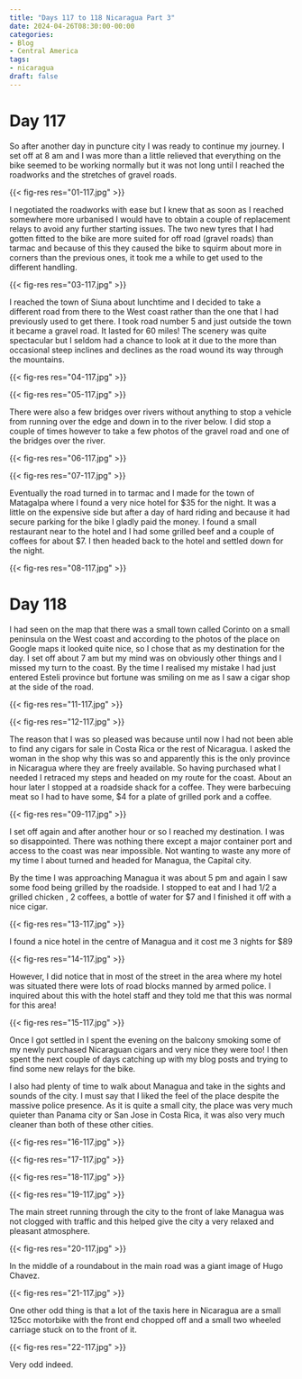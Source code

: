```yaml
---
title: "Days 117 to 118 Nicaragua Part 3"
date: 2024-04-26T08:30:00-00:00
categories:
- Blog
- Central America
tags:
- nicaragua
draft: false
---
```


# Day 117

So after another day in puncture city I was ready to continue my journey. I set off at 8 am and I was more than a little relieved that everything on the bike seemed to be working normally but it was not long until I reached the roadworks and the stretches of gravel roads.

{{< fig-res res="01-117.jpg" >}}

I negotiated the roadworks with ease but I knew that as soon as I reached somewhere more urbanised I would have to obtain a couple of replacement relays to avoid any further starting issues. The two new tyres that I had gotten fitted to the bike are more suited for off road (gravel roads) than tarmac and because of this they caused the bike to squirm about more in corners than the previous ones, it took me a while to get used to the different handling.

{{< fig-res res="03-117.jpg" >}}

I reached the town of Siuna about lunchtime and I decided to take a different road from there to the West coast rather than the one that I had previously used to get there. I took road number 5 and just outside the town it became a gravel road. It lasted for 60 miles! The scenery was quite spectacular but I seldom had a chance to look at it due to the more than occasional steep inclines and declines as the road wound its way through the mountains. 

{{< fig-res res="04-117.jpg" >}}

{{< fig-res res="05-117.jpg" >}}

There were also a few bridges over rivers without anything to stop a vehicle from running over the edge and down in to the river below. I did stop a couple of times however to take a few photos of the gravel road and one of the bridges over the river.

{{< fig-res res="06-117.jpg" >}}

{{< fig-res res="07-117.jpg" >}}

Eventually the road turned in to tarmac and I made for the town of Matagalpa where I found a very nice hotel for $35 for the night. It was a little on the expensive side but after a day of hard riding and because it had secure parking for the bike I gladly paid the money. I found a small restaurant near to the hotel and I had some grilled beef and a couple of coffees for about $7. I then headed back to the hotel and settled down for the night.

{{< fig-res res="08-117.jpg" >}}

# Day 118

I had seen on the map that there was a small town called Corinto on a small peninsula on the West coast and according to the photos of the place on Google maps it looked quite nice, so I chose that as my destination for the day. I set off about 7 am but my mind was on obviously other things and I missed my turn to the coast. By the time I realised my mistake I had just entered Esteli province but fortune was smiling on me as I saw a cigar shop at the side of the road. 

{{< fig-res res="11-117.jpg" >}}

{{< fig-res res="12-117.jpg" >}}

The reason that I was so pleased was because until now I had not been able to find any cigars for sale in Costa Rica or the rest of Nicaragua. I asked the woman in the shop why this was so and apparently this is the only province in Nicaragua where they are freely available. So having purchased what I needed I retraced my steps and headed on my route for the coast. About an hour later I stopped at a roadside shack for a coffee. They were barbecuing meat so I had to have some, $4 for a plate of grilled pork and a coffee. 

{{< fig-res res="09-117.jpg" >}}

I set off again and after another hour or so I reached my destination. I was so disappointed. There was nothing there except a major container port and access to the coast was near impossible. Not wanting to waste any more of my time I about turned and headed for Managua, the Capital city. 

By the time I was approaching Managua it was about 5 pm and again I saw some food being grilled by the roadside. I stopped to eat and I had 1/2 a grilled chicken , 2 coffees, a bottle of water for $7 and I finished it off with a nice cigar.

{{< fig-res res="13-117.jpg" >}}

I found a nice hotel in the centre of Managua and it cost me 3 nights for $89 

{{< fig-res res="14-117.jpg" >}}

However, I did notice that in most of the street in the area where my hotel was situated there were lots of road blocks manned by armed police. I inquired about this with the hotel staff and they told me that this was normal for this area!

{{< fig-res res="15-117.jpg" >}}

Once I got settled in I spent the evening on the balcony smoking some of my newly purchased Nicaraguan cigars and very nice they were too! I then spent the next couple of days catching up with my blog posts and trying to find some new relays for the bike. 

I also had plenty of time to walk about Managua and take in the sights and sounds of the city. I must say that I liked the feel of the place despite the massive police presence. As it is quite a small city, the place was very much quieter than Panama city or San Jose in Costa Rica, it was also very much cleaner than both of these other cities.

{{< fig-res res="16-117.jpg" >}}

{{< fig-res res="17-117.jpg" >}}

{{< fig-res res="18-117.jpg" >}}

{{< fig-res res="19-117.jpg" >}}

The main street running through the city to the front of lake Managua was not clogged with traffic and this helped give the city a very relaxed and pleasant atmosphere.

{{< fig-res res="20-117.jpg" >}}

In the middle of a roundabout in the main road was a giant image of Hugo Chavez.

{{< fig-res res="21-117.jpg" >}}

One other odd thing is that a lot of the taxis here in Nicaragua are a small 125cc motorbike with the front end chopped off and a small two wheeled carriage stuck on to the front of it. 

{{< fig-res res="22-117.jpg" >}}

Very odd indeed.